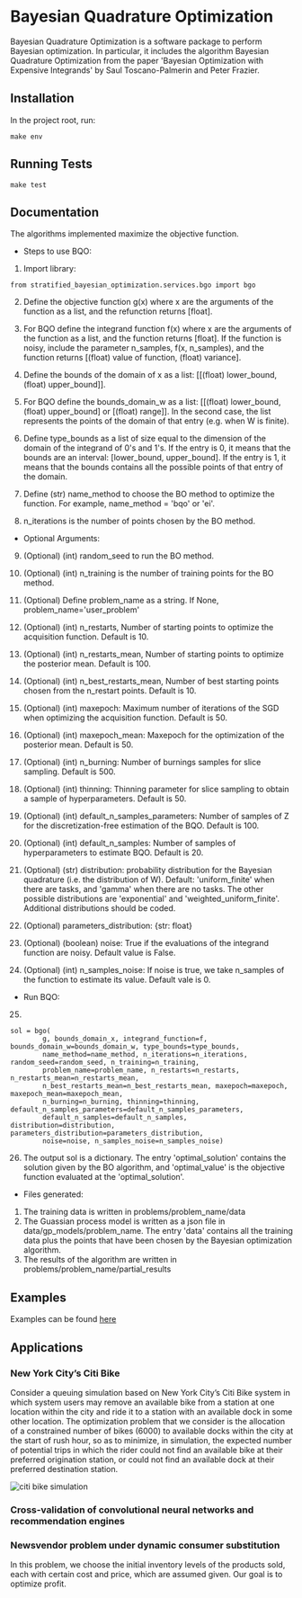 Bayesian Quadrature Optimization
========================================
Bayesian Quadrature Optimization is a software package to perform Bayesian optimization. In particular, it includes the algorithm Bayesian Quadrature Optimization from the paper 'Bayesian Optimization with Expensive Integrands' by Saul Toscano-Palmerin and Peter Frazier. 

Installation
------------
In the project root, run:
```
make env
```

Running Tests
-------------
```
make test
```

Documentation
-------------
The algorithms implemented maximize the objective function.

* Steps to use BQO:

1) Import library: 
```
from stratified_bayesian_optimization.services.bgo import bgo
```

2) Define the objective function g(x) where x are the arguments of the function as a list, and the refunction returns [float]. 

3) For BQO define the integrand function f(x) where x are the arguments of the function as a list, and the function returns [float]. If the function is noisy, include the parameter n_samples, f(x, n_samples), and the function returns [(float) value of function, (float) variance].

4) Define the bounds of the domain of x as a list: [[(float) lower_bound, (float) upper_bound]].

5) For BQO define the bounds_domain_w as a list: [[(float) lower_bound, (float) upper_bound] or [(float) range]]. In the second case, the  list represents the points of the domain of that entry (e.g. when W is finite).

6) Define type_bounds as a list of size equal to the dimension of the domain of the integrand of 0's and 1's. If the entry is 0, it means that the bounds are an interval: [lower_bound, upper_bound]. If the entry is 1, it means that the bounds contains all the possible points of that entry of the domain.

7) Define (str) name_method to choose the BO method to optimize the function. For example, name_method = 'bqo' or 'ei'.

8) n_iterations is the number of points chosen by the BO method.

* Optional Arguments:

9) (Optional) (int) random_seed to run the BO method.

10) (Optional) (int) n_training is the number of training points for the BO method.

11) (Optional) Define problem_name as a string. If None, problem_name='user_problem'

12) (Optional) (int) n_restarts, Number of starting points to optimize the acquisition function. Default is 10.

13) (Optional) (int) n_restarts_mean, Number of starting points to optimize the posterior mean. Default is 100.

14) (Optional) (int) n_best_restarts_mean,  Number of best starting points chosen from the n_restart points. Default is 10.

15) (Optional) (int) maxepoch: Maximum number of iterations of the SGD when optimizing the acquisition function. Default is 50.

16) (Optional) (int) maxepoch_mean: Maxepoch for the optimization of the posterior mean. Default is 50.

17) (Optional) (int) n_burning: Number of burnings samples for slice sampling. Default is 500.

18) (Optional) (int) thinning: Thinning parameter for slice sampling to obtain a sample of hyperparameters. Default is 50.

19) (Optional) (int) default_n_samples_parameters: Number of samples of Z for the discretization-free estimation of the BQO. Default is 100.

20) (Optional) (int) default_n_samples: Number of samples of hyperparameters to estimate BQO. Default is 20. 

21) (Optional) (str) distribution: probability distribution for the Bayesian quadrature (i.e. the distribution of W). Default: 'uniform_finite' when there are tasks, and 'gamma' when there are no tasks. The other possible distributions are 'exponential' and 'weighted_uniform_finite'. Additional distributions should be coded.

22) (Optional) parameters_distribution: {str: float}

23) (Optional) (boolean) noise: True if the evaluations of the integrand function are noisy. Default value is False.

24) (Optional) (int) n_samples_noise:  If noise is true, we take n_samples of the function to estimate its value. Default vale is 0.

* Run BQO:

25) 
```
sol = bgo(
        g, bounds_domain_x, integrand_function=f, bounds_domain_w=bounds_domain_w, type_bounds=type_bounds, 
        name_method=name_method, n_iterations=n_iterations, random_seed=random_seed, n_training=n_training, 
        problem_name=problem_name, n_restarts=n_restarts, n_restarts_mean=n_restarts_mean, 
        n_best_restarts_mean=n_best_restarts_mean, maxepoch=maxepoch, maxepoch_mean=maxepoch_mean, 
        n_burning=n_burning, thinning=thinning, default_n_samples_parameters=default_n_samples_parameters, 
        default_n_samples=default_n_samples, distribution=distribution, parameters_distribution=parameters_distribution, 
        noise=noise, n_samples_noise=n_samples_noise)
```

26) The output sol is a dictionary. The entry 'optimal_solution' contains the solution given by the BO algorithm, and 'optimal_value' is the objective function evaluated at the 'optimal_solution'.
   
* Files generated:
 
 1) The training data is written in problems/problem_name/data
 2) The Guassian process model is written as a json file in data/gp_models/problem_name. The entry 'data' contains all the training data plus the points that have been chosen by the Bayesian optimization algorithm.
 3) The results of the algorithm are written in problems/problem_name/partial_results
 
 Examples
-------------
Examples can be found [here](https://github.com/toscanosaul/bayesian_quadrature_optimization/tree/master/examples)  

Applications
-------------

### New York City’s Citi Bike
Consider a queuing simulation based on New York City’s Citi Bike system in which system users
may remove an available bike from a station at one location within the city and ride it to a station with
an available dock in some other location. The optimization problem that we consider is the allocation of
a constrained number of bikes (6000) to available docks within the city at the start of rush hour, so as to
minimize, in simulation, the expected number of potential trips in which the rider could not find an available
bike at their preferred origination station, or could not find an available dock at their preferred destination
station.

![citi bike simulation](https://github.com/toscanosaul/BGO/blob/master/CitiBike/animation.gif)

###  Cross-validation of convolutional neural networks and recommendation engines

###  Newsvendor problem under dynamic consumer substitution
In this problem, we choose the initial inventory levels of the products sold, each with certain cost and price, which are assumed given. Our goal is to optimize profit.

